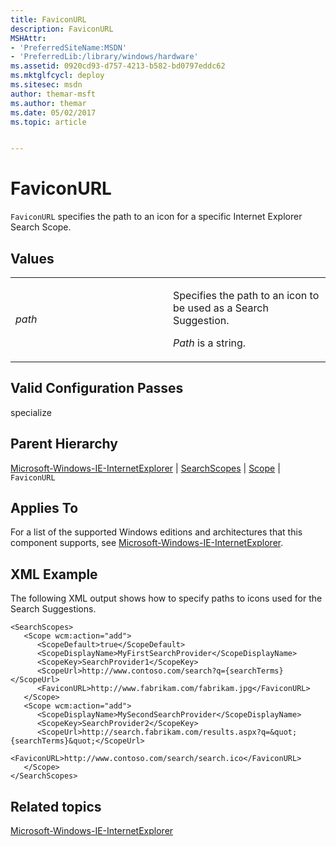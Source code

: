 ```yaml
---
title: FaviconURL
description: FaviconURL
MSHAttr:
- 'PreferredSiteName:MSDN'
- 'PreferredLib:/library/windows/hardware'
ms.assetid: 0920cd93-d757-4213-b582-bd0797eddc62
ms.mktglfcycl: deploy
ms.sitesec: msdn
author: themar-msft
ms.author: themar
ms.date: 05/02/2017
ms.topic: article


---
```


# FaviconURL


`FaviconURL` specifies the path to an icon for a specific Internet Explorer Search Scope.

## Values


<table>
<colgroup>
<col width="50%" />
<col width="50%" />
</colgroup>
<tbody>
<tr class="odd">
<td><p><em>path</em></p></td>
<td><p>Specifies the path to an icon to be used as a Search Suggestion.</p>
<p><em>Path</em> is a string.</p></td>
</tr>
</tbody>
</table>

 

## Valid Configuration Passes


specialize

## Parent Hierarchy


[Microsoft-Windows-IE-InternetExplorer](microsoft-windows-ie-internetexplorer.md) | [SearchScopes](microsoft-windows-ie-internetexplorer-searchscopes.md) | [Scope](microsoft-windows-ie-internetexplorer-searchscopes-scope.md) | `FaviconURL`

## Applies To


For a list of the supported Windows editions and architectures that this component supports, see [Microsoft-Windows-IE-InternetExplorer](microsoft-windows-ie-internetexplorer.md).

## XML Example


The following XML output shows how to specify paths to icons used for the Search Suggestions.

```
<SearchScopes>
   <Scope wcm:action="add">
      <ScopeDefault>true</ScopeDefault>
      <ScopeDisplayName>MyFirstSearchProvider</ScopeDisplayName>
      <ScopeKey>SearchProvider1</ScopeKey>
      <ScopeUrl>http://www.contoso.com/search?q={searchTerms}</ScopeUrl>
      <FaviconURL>http://www.fabrikam.com/fabrikam.jpg</FaviconURL>
   </Scope>
   <Scope wcm:action="add">
      <ScopeDisplayName>MySecondSearchProvider</ScopeDisplayName>
      <ScopeKey>SearchProvider2</ScopeKey>
      <ScopeUrl>http://search.fabrikam.com/results.aspx?q=&quot;{searchTerms}&quot;</ScopeUrl>
      <FaviconURL>http://www.contoso.com/search/search.ico</FaviconURL>
   </Scope>
</SearchScopes>
```

## Related topics


[Microsoft-Windows-IE-InternetExplorer](microsoft-windows-ie-internetexplorer.md)

 

 







